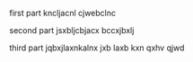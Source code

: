 first part
kncljacnl
cjwebclnc

second part
jsxbljcbjacx
bccxjbxlj

third part
jqbxjlaxnkalnx
jxb laxb kxn
qxhv qjwd
